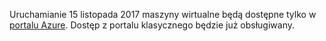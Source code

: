 Uruchamianie 15 listopada 2017 maszyny wirtualne będą dostępne tylko w [portalu Azure](https://portal.azure.com). Dostęp z portalu klasycznego będzie już obsługiwany.